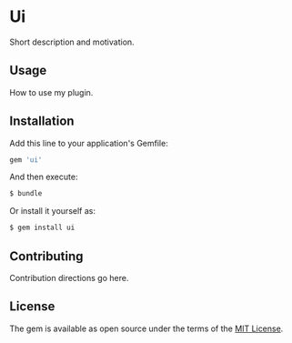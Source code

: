 # Ui
Short description and motivation.

## Usage
How to use my plugin.

## Installation
Add this line to your application's Gemfile:

```ruby
gem 'ui'
```

And then execute:
```bash
$ bundle
```

Or install it yourself as:
```bash
$ gem install ui
```

## Contributing
Contribution directions go here.

## License
The gem is available as open source under the terms of the [MIT License](https://opensource.org/licenses/MIT).
